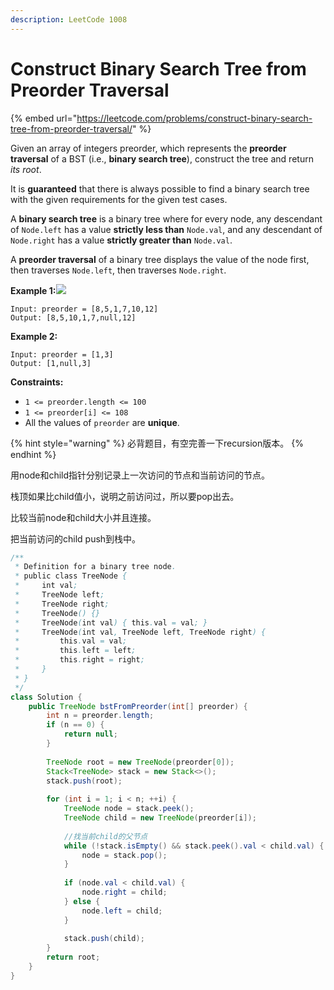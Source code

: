 ```yaml
---
description: LeetCode 1008
---
```


# Construct Binary Search Tree from Preorder Traversal

{% embed url="https://leetcode.com/problems/construct-binary-search-tree-from-preorder-traversal/" %}



Given an array of integers preorder, which represents the **preorder traversal** of a BST (i.e., **binary search tree**), construct the tree and return _its root_.

It is **guaranteed** that there is always possible to find a binary search tree with the given requirements for the given test cases.

A **binary search tree** is a binary tree where for every node, any descendant of `Node.left` has a value **strictly less than** `Node.val`, and any descendant of `Node.right` has a value **strictly greater than** `Node.val`.

A **preorder traversal** of a binary tree displays the value of the node first, then traverses `Node.left`, then traverses `Node.right`.

**Example 1:**![](https://assets.leetcode.com/uploads/2019/03/06/1266.png)

```
Input: preorder = [8,5,1,7,10,12]
Output: [8,5,10,1,7,null,12]
```

**Example 2:**

```
Input: preorder = [1,3]
Output: [1,null,3]
```

**Constraints:**

* `1 <= preorder.length <= 100`
* `1 <= preorder[i] <= 108`
* All the values of `preorder` are **unique**.

{% hint style="warning" %}
必背题目，有空完善一下recursion版本。
{% endhint %}

用node和child指针分别记录上一次访问的节点和当前访问的节点。

栈顶如果比child值小，说明之前访问过，所以要pop出去。

比较当前node和child大小并且连接。

把当前访问的child push到栈中。

```java
/**
 * Definition for a binary tree node.
 * public class TreeNode {
 *     int val;
 *     TreeNode left;
 *     TreeNode right;
 *     TreeNode() {}
 *     TreeNode(int val) { this.val = val; }
 *     TreeNode(int val, TreeNode left, TreeNode right) {
 *         this.val = val;
 *         this.left = left;
 *         this.right = right;
 *     }
 * }
 */
class Solution {
    public TreeNode bstFromPreorder(int[] preorder) {
        int n = preorder.length;
        if (n == 0) {
            return null;
        }
        
        TreeNode root = new TreeNode(preorder[0]);
        Stack<TreeNode> stack = new Stack<>();
        stack.push(root);
        
        for (int i = 1; i < n; ++i) {
            TreeNode node = stack.peek();
            TreeNode child = new TreeNode(preorder[i]);
            
            //找当前child的父节点
            while (!stack.isEmpty() && stack.peek().val < child.val) {
                node = stack.pop();
            }
            
            if (node.val < child.val) {
                node.right = child;
            } else {
                node.left = child;
            }
            
            stack.push(child);
        }
        return root;
    }
}
```
